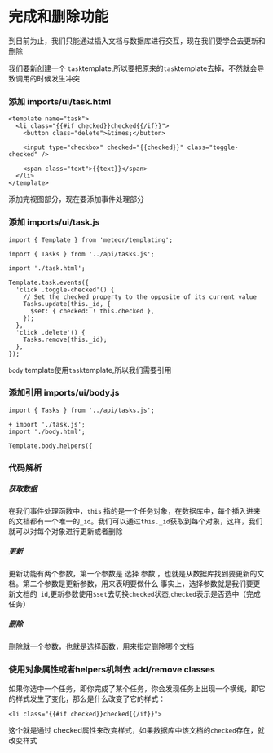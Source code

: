 # 完成和删除功能

到目前为止，我们只能通过插入文档与数据库进行交互，现在我们要学会去更新和删除

我们要新创建一个 <code>task</code>template,所以要把原来的<code>task</code>template去掉，不然就会导致调用的时候发生冲突

### 添加 imports/ui/task.html

    <template name="task">
      <li class="{{#if checked}}checked{{/if}}">
        <button class="delete">&times;</button>
     
        <input type="checkbox" checked="{{checked}}" class="toggle-checked" />
     
        <span class="text">{{text}}</span>
      </li>
    </template>
    
添加完视图部分，现在要添加事件处理部分
### 添加 imports/ui/task.js

    import { Template } from 'meteor/templating';
     
    import { Tasks } from '../api/tasks.js';
     
    import './task.html';
     
    Template.task.events({
      'click .toggle-checked'() {
        // Set the checked property to the opposite of its current value
        Tasks.update(this._id, {
          $set: { checked: ! this.checked },
        });
      },
      'click .delete'() {
        Tasks.remove(this._id);
      },
    });
    
<code>body</code> template使用<code>task</code>template,所以我们需要引用

### 添加引用  imports/ui/body.js
         
    import { Tasks } from '../api/tasks.js';
     
    + import './task.js';
    import './body.html';
     
    Template.body.helpers({
    
### 代码解析

##### 获取数据

在我们事件处理函数中，<code>this</code>  指的是一个任务对象，在数据库中，每个插入进来的文档都有一个唯一的<code>_id</code>。我们可以通过<code>this._id</code>获取到每个对象，这样，我们就可以对每个对象进行更新或者删除

##### 更新
 
更新功能有两个参数，第一个参数是 选择 参数 ，也就是从数据库找到要更新的文档。第二个参数是更新参数，用来表明要做什么
事实上，选择参数就是我们要更新文档的<code>_id</code>,更新参数使用<code>$set</code>去切换<code>checked</code>状态,<code>checked</code>表示是否选中（完成任务）
##### 删除
删除就一个参数，也就是选择函数，用来指定删除哪个文档


### 使用对象属性或者helpers机制去 add/remove classes
    
   如果你选中一个任务，即你完成了某个任务，你会发现任务上出现一个横线，即它的样式发生了变化，那么是什么改变了它的样式：

    <li class="{{#if checked}}checked{{/if}}">
    
这个就是通过 checked属性来改变样式，如果数据库中该文档的<code>checked</code>存在，就改变样式






    